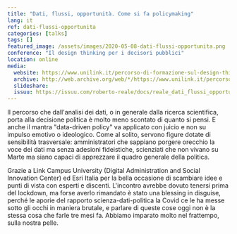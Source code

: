 ```yaml
---
title: "Dati, flussi, opportunità. Come si fa policymaking"
lang: it
ref: dati-flussi-opportunita
categories: [talks]
tags: []
featured_image: /assets/images/2020-05-08-dati-flussi-opportunita.png
conference: "Il design thinking per i decisori pubblici"
location: online
media:
  website: https://www.unilink.it/percorso-di-formazione-sul-design-thinking/
  archive: http://web.archive.org/web/*/https://www.unilink.it/percorso-di-formazione-sul-design-thinking/
  slideshare:
  issuu: https://issuu.com/roberto-reale/docs/reale_dati_flussi_opportunit__20200508
---
```


Il percorso che dall'analisi dei dati, o in generale dalla ricerca scientifica, porta alla decisione politica è molto meno scontato di quanto si pensi. E anche il mantra "data-driven policy" va applicato con juicio e non su impulso emotivo o ideologico. Come al solito, servono figure dotate di sensibilità trasversale: amministratori che sappiano porgere orecchio la voce dei dati ma senza adesioni fideistiche, scienziati che non vivano su Marte ma siano capaci di apprezzare il quadro generale della politica.

Grazie a Link Campus University (Digital Administration and Social Innovation Center) ed Esri Italia per la bella occasione di scambiare idee e punti di vista con esperti e discenti. L'incontro avrebbe dovuto tenersi prima del lockdown, ma forse averlo rimandato è stato una blessing in disguise, perché le aporie del rapporto scienza-dati-politica la Covid ce le ha messe sotto gli occhi in maniera brutale, e parlare di queste cose oggi non è la stessa cosa che farle tre mesi fa. Abbiamo imparato molto nel frattempo, sulla nostra pelle.
